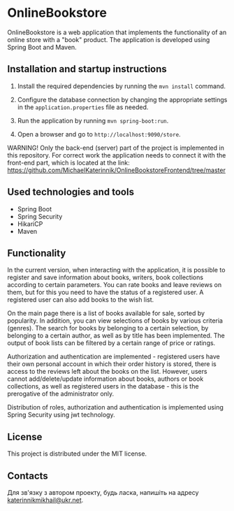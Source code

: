 # OnlineBookstore

OnlineBookstore is a web application that implements the functionality of an online store with a "book" 
product. The application is developed using Spring Boot and Maven.

## Installation and startup instructions

1. Install the required dependencies by running the `mvn install` command.

2. Configure the database connection by changing the appropriate settings in the `application.properties` file as needed.

3. Run the application by running `mvn spring-boot:run`.

4. Open a browser and go to `http://localhost:9090/store`.

WARNING! Only the back-end (server) part of the project is implemented in this repository. For correct work
the application needs to connect it with the front-end part, which is located at the link:
https://github.com/MichaelKaterinnik/OnlineBookstoreFrontend/tree/master

## Used technologies and tools

* Spring Boot
* Spring Security
* HikariCP
* Maven

## Functionality

In the current version, when interacting with the application, it is possible to register and save information about books, writers, book collections according to certain parameters. You can rate books and leave reviews on them, but for this you need to have the status of a registered user. A registered user can also add books to the wish list.

On the main page there is a list of books available for sale, sorted by popularity. In addition, you can view selections of books by various criteria (genres). The search for books by belonging to a certain selection, by belonging to a certain author, as well as by title has been implemented. The output of book lists can be filtered by a certain range of price or ratings.

Authorization and authentication are implemented - registered users have their own personal account in which their order history is stored, there is access to the reviews left about the books on the list. However, users cannot add/delete/update information about books, authors or book collections, as well as registered users in the database - this is the prerogative of the administrator only.

Distribution of roles, authorization and authentication is implemented using Spring Security using jwt technology.

## License

This project is distributed under the MIT license.

## Contacts

Для зв'язку з автором проекту, будь ласка, напишіть на адресу katerinnikmikhail@ukr.net.
